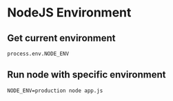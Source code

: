 # NodeJS Environment

## Get current environment
```
process.env.NODE_ENV
```

## Run node with specific environment
```
NODE_ENV=production node app.js
```
